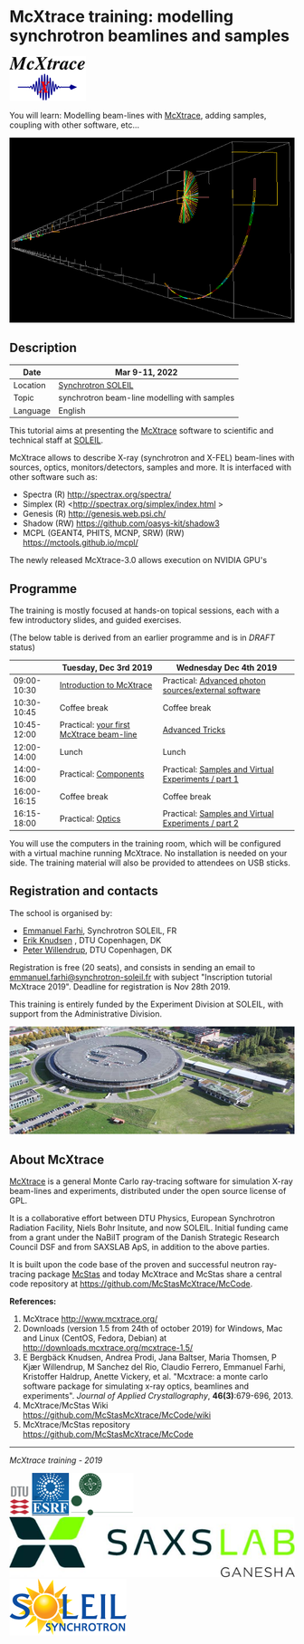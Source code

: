 # McXtrace training: modelling synchrotron beamlines and samples

![McXtrace](images/mcxtrace-logo.png  "McXtrace")

You will learn: Modelling beam-lines with [McXtrace](http://www.mcxtrace.org/), adding samples, coupling with other software, etc...

![McXtrace diff](images/mcxtrace-diff.png  "McXtrace diff")

## Description

| Date | Mar 9-11, 2022 |
| --------|-------------------|
|Location |  	[Synchrotron SOLEIL](https://www.synchrotron-soleil.fr/fr) |
| Topic | synchrotron beam-line modelling with samples |
| Language | English |

This tutorial aims at presenting the [McXtrace](http://www.mcxtrace.org) software to scientific and technical staff at [SOLEIL](https://www.synchrotron-soleil.fr/fr).

McXtrace allows to describe X-ray (synchrotron and X-FEL) beam-lines with sources, optics, monitors/detectors, samples and more. It is interfaced with other software such as:
- Spectra (R) <http://spectrax.org/spectra/>
- Simplex (R) <http://spectrax.org/simplex/index.html >
- Genesis (R) <http://genesis.web.psi.ch/>
- Shadow (RW) <https://github.com/oasys-kit/shadow3>
- MCPL (GEANT4, PHITS, MCNP, SRW) (RW) <https://mctools.github.io/mcpl/>

The newly released McXtrace-3.0 allows execution on NVIDIA GPU's

## Programme

The training is mostly focused at hands-on topical sessions, each with a few introductory slides, and guided exercises.

(The below table is derived from an earlier programme and is in *DRAFT* status)

|         |  Tuesday, Dec 3rd 2019 | Wednesday Dec 4th 2019 |
|-------|-------------------|----------------------------|
| 09:00-10:30 | [Introduction to McXtrace](https://github.com/McStasMcXtrace/Schools/tree/master/SOLEIL_December_2019/Tuesday_December_3rd/1_Introduction)  | Practical: [Advanced photon sources/external software](https://github.com/McStasMcXtrace/Schools/tree/master/SOLEIL_December_2019/Wednesday_December_4th/5_Advanced_photon_sources)   |
| 10:30-10:45 |	Coffee break |	Coffee break |
| 10:45-12:00 | Practical: [your first McXtrace beam-line](https://github.com/McStasMcXtrace/Schools/tree/master/SOLEIL_December_2019/Tuesday_December_3rd/2_1st_Beamline)  |  [Advanced Tricks](https://github.com/McStasMcXtrace/Schools/tree/master/SOLEIL_December_2019/Wednesday_December_4th/6_Advanced_Tricks)   |
| 12:00-14:00 |	Lunch |	Lunch |
| 14:00-16:00 | Practical: [Components](https://github.com/McStasMcXtrace/Schools/tree/master/SOLEIL_December_2019/Tuesday_December_3rd/3_Components)  |   Practical: [Samples and Virtual Experiments / part 1](https://github.com/McStasMcXtrace/Schools/tree/master/SOLEIL_December_2019/Wednesday_December_4th/7_Practical_Virtual_Exp_building)  |
| 16:00-16:15 |	Coffee break |	Coffee break |
| 16:15-18:00 	 | Practical: [Optics](https://github.com/McStasMcXtrace/Schools/tree/master/SOLEIL_December_2019/Tuesday_December_3rd/4_Optics) |  Practical: [Samples and Virtual Experiments / part 2](https://github.com/McStasMcXtrace/Schools/tree/master/SOLEIL_December_2019/Wednesday_December_4th/8_Practical_Virtual_Exp_using)  |

You will use the computers in the training room, which will be configured with a virtual machine running McXtrace. No installation is needed on your side. The training material will also be provided to attendees on USB sticks.

## Registration and contacts

The school is organised by:
- [Emmanuel Farhi](emmanuel.farhi@synchrotron-soleil.fr), Synchrotron SOLEIL, FR 
- [Erik Knudsen](http://www.fysik.dtu.dk/english/Research/NEXMAP/About-NEXMAP/Staff/Person?id=7041&tab=2&qt=dtupublicationquery) , DTU Copenhagen, DK
- [Peter Willendrup](https://www.fysik.dtu.dk/english/Research/NEXMAP/About-NEXMAP/Staff/Person?id=38697&tab=2&qt=dtupublicationquery), DTU Copenhagen, DK

Registration is free (20 seats), and consists in sending an email to emmanuel.farhi@synchrotron-soleil.fr with subject "Inscription tutorial McXtrace 2019". Deadline for registration is Nov 28th 2019.

This training is entirely funded by the Experiment Division at SOLEIL, with support from the Administrative Division.

![SOLEIL](images/19095652_1767452143270648_7625920286961398719_o.resized.jpg  "SOLEIL")

## About McXtrace

[McXtrace](http://www.mcxtrace.org/) is a general Monte Carlo ray-tracing software for simulation X-ray beam-lines and experiments, distributed under the open source license of GPL.

It is a collaborative effort between DTU Physics, European Synchrotron Radiation Facility, Niels Bohr Insitute, and now SOLEIL. Initial funding came from a grant under the NaBiIT program of the Danish Strategic Research Council DSF and from SAXSLAB ApS, in addition to the above parties.

It is built upon the code base of the proven and successful neutron ray-tracing package [McStas](http://mcstas.org/) and today McXtrace and McStas share a central code repository at https://github.com/McStasMcXtrace/McCode.

**References:**
1. McXtrace http://www.mcxtrace.org/
2. Downloads (version 1.5 from 24th of october 2019) for Windows, Mac and Linux (CentOS, Fedora, Debian) at http://downloads.mcxtrace.org/mcxtrace-1.5/
3. E Bergbäck Knudsen, Andrea Prodi, Jana Baltser, Maria Thomsen, P Kjær Willendrup, M Sanchez del Rio, Claudio Ferrero, Emmanuel Farhi, Kristoffer Haldrup, Anette Vickery, et al. "Mcxtrace: a monte carlo software package for simulating x-ray optics, beamlines and experiments". _Journal of Applied Crystallography_, **46(3)**:679-696, 2013.
4. McXtrace/McStas Wiki https://github.com/McStasMcXtrace/McCode/wiki
5. McXtrace/McStas repository https://github.com/McStasMcXtrace/McCode

***
*McXtrace training - 2019*

![DTU](images/dtu_logo.gif  "DTU")
![ESRF](images/esrf_logo.png  "ESRF")
![NBI](images/nbi-logo.png  "NBI")
![SAXSLAB](images/saxslab-logo.jpg  "SAXSLAB")
![SOLEIL](images/soleil-logo.png  "SOLEIL")

